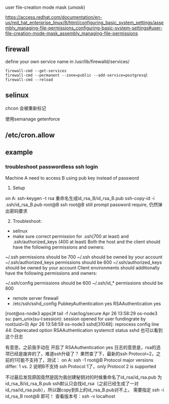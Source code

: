 user file-creation mode mask (*umask*)

https://access.redhat.com/documentation/en-us/red_hat_enterprise_linux/8/html/configuring_basic_system_settings/assembly_managing-file-permissions_configuring-basic-system-settings#user-file-creation-mode-mask_assembly_managing-file-permissions

## firewall

define your own service name in /usr/lib/firewalld/services/
```
firewall-cmd --get-services
firewall-cmd --permanent --zone=public --add-service=postgresql
firewall-cmd --reload
```
## selinux
chcon 会被重新标记

使用semanage
getenforce 

## /etc/cron.allow 


## example

### troubleshoot passwordless ssh login
Machine A need to access B using pub key instead of password

1. Setup

on A:
ssh-keygen -t rsa 重命名生成id_rsa_B/id_rsa_B.pub
ssh-copy-id -i .ssh/id_rsa_B.pub root@B
ssh root@B still prompt password require, 仍然弹出密码要求

2. Troubleshoot: 
+ selinux 
+ make sure correct permission for .ssh(700 at least) and .ssh/authorized_keys (400 at least)
Both the host and the client should have the following permissions and owners:

~/.ssh permissions should be 700
~/.ssh should be owned by your account
~/.ssh/authorized_keys permissions should be 600
~/.ssh/authorized_keys should be owned by your account
Client environments should additionally have the following permissions and owners:

~/.ssh/config permissions should be 600
~/.ssh/id_* permissions should be 600
+ remote server firewall
+ /etc/ssh/sshd_config
    PubkeyAuthentication yes
    RSAAuthentication yes

[root@os-node3 apps]# tail -f /var/log/secure
Apr 26 13:58:29 os-node3 su: pam_unix(su-l:session): session opened for user fundingrate by root(uid=0)
Apr 26 13:58:59 os-node3 sshd[31048]: reprocess config line 44: Deprecated option RSAAuthentication
systemctl status sshd 也可以看到这个日志

有意思，之前我手动在 开启了 
RSAAuthentication yes
日志的意思是，rsa的选项已经是废弃的了，难道ssh升级了？
果然查了下，最新的ssh Protocol=2，之前的1可能不支持了，测试：
on A:
ssh -1 root@B
Protocol major versions differ: 1 vs. 2
说明B不支持 ssh Protocol 1了，only Protocol 2 is supported

不过最后发现原因竟然是因为我创建秘钥对的时候重命名了id_rsa/id_rsa.pub 为 id_rsa_B/id_rsa_B.pub
ssh默认只会找id_rsa（之前已经生成了一对id_rsa/id_rsa.pub），所以跟copy到B上的id_rsa_B.pub对不上，
需要指定
ssh -i id_rsa_B root@B 即可！
查看版本号：ssh -v localhost
